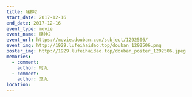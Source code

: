 ```yaml
---
title: 赌神2
start_date: 2017-12-16
end_date: 2017-12-16
event_type: movie
event_name: 赌神2
event_url: https://movie.douban.com/subject/1292506/
event_img: http://1929.lufeihaidao.top/douban_1292506.png
poster_img: http://1929.lufeihaidao.top/douban_poster_1292506.jpeg
memories:
  - comment: 
    author: 时九
  - comment: 
    author: 念九
location: 
---
```

